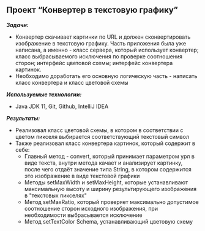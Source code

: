 ## Проект “Конвертер в текстовую графику”

***Задачи:***
- Конвертер скачивает картинки по URL и должен сконвертировать изображение в текстовую графику. Часть приложения была уже написана, а именно - класс сервера, который использует конвертер; класс выбрасываемого исключения по проверке соотношения сторон; интерфейс цветовой схемы; интерфейс конвертера картинок.
- Необходимо доработать его основную логическую часть - написать класс конвертера и класс цветовой схемы

***Используемые технологии:***
- Java JDK 11, Git, Github, IntelliJ IDEA

***Результаты:***
- Реализовал класс цветовой схемы, в котором в соответствии с цветом пикселя выбирается соответствующий текстовый символ
- Также реализовал класс конвертера картинок, который содержит в себе:
    - Главный метод - convert, который принимает параметром урл в виде текста, внутри метода качает и анализирует картинку, после чего отдаёт значение типа String, в котором содержится это изображение в виде текстовой графики
    - Методы setMaxWidth и setMaxHeight, которые устанавливают максимальную высоту и ширину результирующего изображения в "текстовых пикселях"
    - Метод setMaxRatio, который проверяет максимально допустимое соотношение сторон исходного изображения, при необходимости выбрасывается исключение
    - Метод setTextColor Schema, устанавливающий цветовую схему
